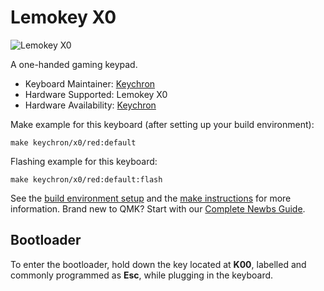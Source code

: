 # Lemokey X0

![Lemokey X0](https://i.imgur.com/ntROq41.jpeg)

A one-handed gaming keypad.

* Keyboard Maintainer: [Keychron](https://github.com/keychron)
* Hardware Supported: Lemokey X0
* Hardware Availability: [Keychron](https://www.lemokey.com/products/lemokey-x0-qmk-wired-mechanical-gaming-keypad)

Make example for this keyboard (after setting up your build environment):

    make keychron/x0/red:default

Flashing example for this keyboard:

    make keychron/x0/red:default:flash

See the [build environment setup](https://docs.qmk.fm/#/getting_started_build_tools) and the [make instructions](https://docs.qmk.fm/#/getting_started_make_guide) for more information. Brand new to QMK? Start with our [Complete Newbs Guide](https://docs.qmk.fm/#/newbs).

## Bootloader

To enter the bootloader, hold down the key located at **K00**, labelled and commonly programmed as **Esc**, while plugging in the keyboard.
